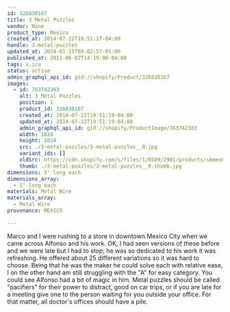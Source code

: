 ```yaml
---
id: 326838167
title: 3 Metal Puzzles
vendor: None
product_type: Mexico
created_at: 2014-07-22T19:51:17-04:00
handle: 3-metal-puzzles
updated_at: 2024-01-15T09:02:57-05:00
published_at: 2011-06-02T14:19:00-04:00
tags: x.ica
status: active
admin_graphql_api_id: gid://shopify/Product/326838167
images:
  - id: 763742383
    alt: 3 Metal Puzzles
    position: 1
    product_id: 326838167
    created_at: 2014-07-22T19:51:19-04:00
    updated_at: 2014-07-22T19:51:19-04:00
    admin_graphql_api_id: gid://shopify/ProductImage/763742383
    width: 1024
    height: 1024
    src: ./3-metal-puzzles/3-metal-puzzles__0.jpg
    variant_ids: []
    oldSrc: https://cdn.shopify.com/s/files/1/0589/2901/products/skmex0081.tif.jpeg?v=1406073079
    thumb: ./3-metal-puzzles/3-metal-puzzles__0-thumb.jpg
dimensions: 5" long each
dimensions_array:
  - 5" long each
materials: Metal Wire
materials_array:
  - Metal Wire
provenance: MEXICO

---
```


Marco and I were rushing to a store in downtown Mexico City when we came across Alfonso and his work. OK, I had seen versions of these before and we were late but I had to stop; he was so dedicated to his work it was refreshing. He offered about 25 different variations so it was hard to choose. Being that he was the maker he could solve each with relative ease, I on the other hand am still struggling with the "A" for easy category. You could see Alfonso had a bit of magic in him. Metal puzzles should be called "pacifiers" for their power to distract, good on car trips, or if you are late for a meeting give one to the person waiting for you outside your office. For that matter, all doctor's offices should have a pile.